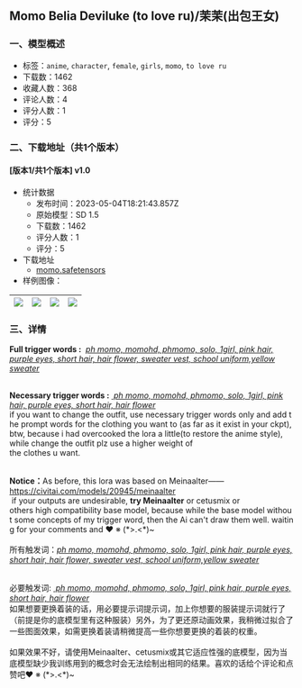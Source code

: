## Momo Belia Deviluke (to love ru)/茉茉(出包王女)
### 一、模型概述

- 标签：`anime`, `character`, `female`, `girls`, `momo`, `to love ru`
- 下载数：1462
- 收藏人数：368
- 评论人数：4
- 评分人数：1
- 评分：5

### 二、下载地址（共1个版本）

#### [版本1/共1个版本] v1.0

- 统计数据
  - 发布时间：2023-05-04T18:21:43.857Z
  - 原始模型：SD 1.5
  - 下载数：1462
  - 评分人数：1
  - 评分：5
- 下载地址
  - [momo.safetensors](https://civitai.com/api/download/models/62442)
- 样例图像：

| <img src="https://image.civitai.com/xG1nkqKTMzGDvpLrqFT7WA/89c906db-ad6f-4b61-b5a3-29b0970055a5/width=450/687485.jpeg" /> | <img src="https://image.civitai.com/xG1nkqKTMzGDvpLrqFT7WA/42aad841-fdd2-493a-8cf4-4d36c5ca1609/width=450/687492.jpeg" /> | <img src="https://image.civitai.com/xG1nkqKTMzGDvpLrqFT7WA/8ac2ad34-18e5-454f-a556-9df15d7032f0/width=450/687476.jpeg" /> | <img src="https://image.civitai.com/xG1nkqKTMzGDvpLrqFT7WA/1ded77b4-bd39-4a6d-8eef-770b48689384/width=450/687483.jpeg" /> |
| ---- | ---- | ---- | ---- |


### 三、详情
<p><strong>Full trigger words :</strong>  <em><u>ph momo, momohd, phmomo, solo, 1girl,  pink hair, purple eyes, short hair, hair flower, sweater vest, school uniform,yellow sweater</u></em></p><p><br /><strong>Necessary trigger words :</strong> <em><u> ph momo, momohd, phmomo, solo, 1girl,  pink hair, purple eyes, short hair, hair flower</u></em><br />if you want to change the outfit, use necessary trigger words only and add the prompt words for the clothing you want to (as far as it exist in your ckpt), btw, because i had overcooked the lora a little(to restore the anime style), while change the outfit plz use a higher weight of <br />the clothes u want.</p><p><br /><strong>Notice：</strong>As before, this lora was based on Meinaalter——<a target="_blank" rel="ugc" href="https://civitai.com/models/20945/meinaalter￼">https://civitai.com/models/20945/meinaalter<br /></a> if your outputs are undesirable, <strong>try Meinaalter</strong> or cetusmix or others high compatibility base model, because while the base model without some concepts of my trigger word, then the Ai can't draw them well. waiting for your comments and ❤ ※ (*&gt;.&lt;*)~<br /><br />所有触发词：<em><u>ph momo, momohd, phmomo, solo, 1girl,  pink hair, purple eyes, short hair, hair flower, sweater vest, school uniform,yellow sweater</u></em></p><p><br />必要触发词: <em><u> ph momo, momohd, phmomo, solo, 1girl,  pink hair, purple eyes, short hair, hair flower<br /></u></em>如果想要更换着装的话，用必要提示词提示词，加上你想要的服装提示词就行了（前提是你的底模型里有这种服装）另外，为了更还原动画效果，我稍微过拟合了一些图面效果，如需更换着装请稍微提高一些你想要更换的着装的权重。<br /><br />如果效果不好，请使用Meinaalter、cetusmix或其它适应性强的底模型，因为当底模型缺少我训练用到的概念时会无法绘制出相同的结果。喜欢的话给个评论和点赞吧❤ ※ (*&gt;.&lt;*)~</p>